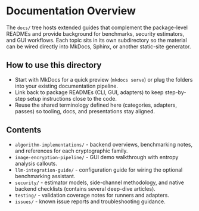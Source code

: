 # Documentation Overview

The `docs/` tree hosts extended guides that complement the package-level
READMEs and provide background for benchmarks, security estimators, and GUI
workflows. Each topic sits in its own subdirectory so the material can be wired
directly into MkDocs, Sphinx, or another static-site generator.

## How to use this directory
- Start with MkDocs for a quick preview (`mkdocs serve`) or plug the folders
  into your existing documentation pipeline.
- Link back to package READMEs (CLI, GUI, adapters) to keep step-by-step setup
  instructions close to the code.
- Reuse the shared terminology defined here (categories, adapters, passes) so
  tooling, docs, and presentations stay aligned.

## Contents
- `algorithm-implementations/` - backend overviews, benchmarking notes, and
  references for each cryptographic family.
- `image-encryption-pipeline/` - GUI demo walkthrough with entropy analysis
  callouts.
- `llm-integration-guide/` - configuration guide for wiring the optional
  benchmarking assistant.
- `security/` - estimator models, side-channel methodology, and native backend
  checklists (contains several deep-dive articles).
- `testing/` - validation coverage notes for runners and adapters.
- `issues/` - known issue reports and troubleshooting guidance.

